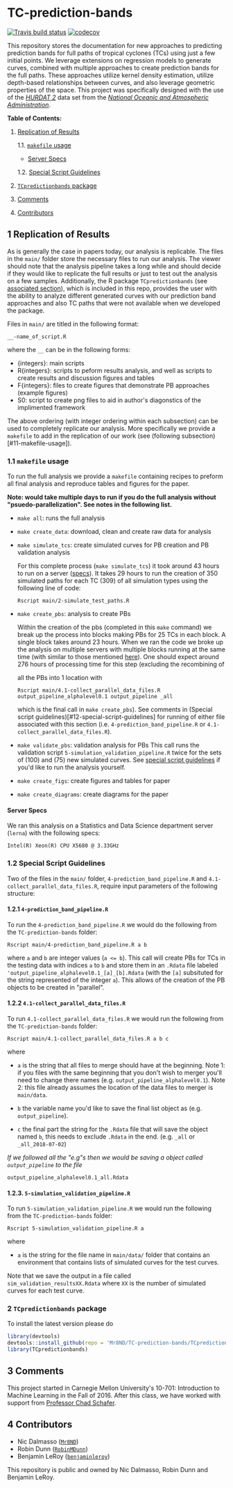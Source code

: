 # TC-prediction-bands

<!-- badges: start -->
[![Travis build status](https://travis-ci.com/benjaminleroy/TC-prediction-bands.svg?branch=master)](https://travis-ci.com/benjaminleroy/TC-prediction-bands)
[![codecov](https://codecov.io/gh/benjaminleroy/TC-prediction-bands/branch/master/graph/badge.svg)](https://codecov.io/gh/benjaminleroy/TC-prediction-bands)
<!-- badges: end -->

This repository stores the documentation for new approaches to predicting
prediction bands for full paths of tropical cyclones (TCs) using just a few initial
points. We leverage extensions on regression models to generate curves,
combined with multiple approaches to create prediction bands for the full paths.
These approaches utilize kernel density estimation, utilize depth-based
relationships between curves, and also leverage geometric properties of the
space. This project was specifically designed with the use of the
[*HURDAT 2*](http://www.aoml.noaa.gov/hrd/hurdat/hurdat2-1851-2015-070616.txt)
data set from the [*National Oceanic and Atmospheric Administration*](
http://www.aoml.noaa.gov/hrd/hurdat/Data_Storm.html).

**Table of Contents:**

1. [Replication of Results](#1-replication-of-results)

    1.1. [`makefile` usage](#11-makefile-usage)
    - [Server Specs](#server-specs)

    1.2. [Special Script Guidelines](#12-special-script-guidelines)

2. [`TCpredictionbands` package](#2-tcpredictionbands-package)
3. [Comments](#3-comments)
4. [Contributors](#4-contributors)

## 1 Replication of Results

As is generally the case in papers today, our analysis is replicable. The files
in the `main/` folder store the necessary files to run our analysis. The viewer
should note that the analysis pipeline takes a long while and should decide if
they would like to replicate the full results or just to test out the analysis
on a few samples. Additionally, the R package `TCpredictionbands` (see
[associated section](#2-tcpredictionbands-package)), which is included in this
repo, provides the user with the ability to analyze different generated
curves with our prediction band approaches and also TC paths that were not
available when we developed the package.

Files in `main/` are titled in the following format:
```{r}
__-name_of_script.R
```
where the `__` can be in the following forms:

- {integers}: main scripts
- R{integers}: scripts to peform results analysis, and well as scripts to
    create results and discussion figures and tables
- F{integers}: files to create figures that demonstrate PB approaches
    (example figures)
- S0: script to create png files to aid in author's diagonstics of the
    implimented framework

The above ordering (with integer ordering within each subsection) can be used
to completely replicate our analysis. More specifically we provide a `makefile`
to add in the replication of our work (see
(following subsection)[#11-makefile-usage]).

### 1.1 `makefile` usage
To run the full analysis we provide a `makefile` containing recipes to preform
all final analysis and reproduce tables and figures for the paper.

**Note: would take multiple days to run if you do the full analysis without
"psuedo-parallelization". See notes in the following list.**

+ `make all`: runs the full analysis
+ `make create_data`: download, clean and create raw data for analysis
+ `make simulate_tcs`: create simulated curves for PB creation and PB validation
    analysis

    For this complete process (`make simulate_tcs`) it took around 43 hours to
    run on a server ([specs](#server-specs)). It takes 29 hours to run the
    creation of 350 simulated paths for each TC (309) of all simulation types
    using the following line of code:
    ```{bash}
    Rscript main/2-simulate_test_paths.R
    ```
+ `make create_pbs`: analysis to create PBs

    Within the creation of the pbs (completed in this `make` command) we break
    up the process into blocks making PBs for 25 TCs in each block. A single
    block takes around 23 hours. When we ran the code we broke up the analysis
    on multiple servers with multiple blocks running at the same time (with
    similar to those mentioned [here](#server-specs)). One should expect around
    276 hours of processing time for this step (excluding the recombining of

    all the PBs into 1 location with
    ```{bash}
    Rscript main/4.1-collect_parallel_data_files.R output_pipeline_alphalevel0.1 output_pipeline _all
    ```

    which is the final call in `make create_pbs`). See comments in
    (Special script guidelines)[#12-special-script-guidelines] for running of either
    file associated with this section (i.e. `4-prediction_band_pipeline.R` or
    `4.1-collect_parallel_data_files.R`).

+ `make validate_pbs`: validation analysis for PBs
    This call runs the validation script `5-simulation_validation_pipeline.R`
    twice for the sets of (100) and (75) new simulated curves. See
    [special script guidelines](#12-special-script-guidelines) if you'd like
    to run the analysis yourself.
+ `make create_figs`: create figures and tables for paper
+ `make create_diagrams`: create diagrams for the paper

#### Server Specs

We ran this analysis on a Statistics and Data Science department server
(`lerna`) with the following specs:

`Intel(R) Xeon(R) CPU X5680 @ 3.33GHz`

### 1.2 Special Script Guidelines
Two of the files in the `main/` folder, `4-prediction_band_pipeline.R` and
`4.1-collect_parallel_data_files.R`, require input parameters of the following
structure:

#### 1.2.1 `4-prediction_band_pipeline.R`

To run the `4-prediction_band_pipeline.R` we would do the following from the
`TC-prediction-bands` folder:
```{bash}
Rscript main/4-prediction_band_pipeline.R a b
```
where `a` and `b` are integer values (`a <= b`). This call will create PBs for
TCs in the testing data with indices `a` to `b` and store them in an `.Rdata`
file labeled `'output_pipeline_alphalevel0.1_[a]_[b].Rdata` (with the `[a]`
subsituted for the string represented of the integer `a`). This allows of the
creation of the PB objects to be created in "parallel".

#### 1.2.2 `4.1-collect_parallel_data_files.R`

To run `4.1-collect_parallel_data_files.R` we would run the following from the
`TC-prediction-bands` folder:

```{bash}
Rscript main/4.1-collect_parallel_data_files.R a b c
```

where

 + `a` is the string that all files to merge should have at the beginning.
 Note 1: if you files with the same beginning that you don't wish to merger
 you'll need to change there names (e.g. `output_pipeline_alphalevel0.1`).
 Note 2: this file already assumes the location of the data files to merger is
 `main/data`.

 + `b` the variable name you'd like to save the final list object as
 (e.g. ` output_pipeline`).

 + `c` the final part the string for the `.Rdata` file that will save the
 object named `b`, this needs to exclude `.Rdata` in the end. (e.g. `_all` or
 `_all_2018-07-02`)

*If we followed all the "e.g"s then we would be saving a object called
`output_pipeline` to the file*
```{bash}
output_pipeline_alphalevel0.1_all.Rdata
```

#### 1.2.3. `5-simulation_validation_pipeline.R`

To run `5-simulation_validation_pipeline.R` we would run the following from the
`TC-prediction-bands` folder:

```{bash}
Rscript 5-simulation_validation_pipeline.R a
```

where

  + `a` is the string for the file name in `main/data/` folder that contains an
  environment that contains lists of simulated curves for the test curves.

Note that we save the output in a file called `sim_validation_resultsXX.Rdata`
where `XX` is the number of simulated curves for each test curve.

### 2 `TCpredictionbands` package

To install the latest version please do

```r
library(devtools)
devtools::install_github(repo = 'Mr8ND/TC-prediction-bands/TCpredictionbands')
library(TCpredictionbands)
```

## 3 Comments
This project started in Carnegie Mellon University's 10-701: Introduction to
Machine Learning in the Fall of 2016. After this class, we have worked with
support from [Professor Chad Schafer](http://www.stat.cmu.edu/~cschafer/).


## 4 Contributors
- Nic Dalmasso ([`Mr8ND`](https://github.com/Mr8ND))
- Robin Dunn  ([`RobinMDunn`](https://github.com/RobinMDunn))
- Benjamin LeRoy ([`benjaminleroy`](https://github.com/benjaminleroy))

This repository is public and owned by Nic Dalmasso, Robin Dunn and Benjamin
LeRoy.

